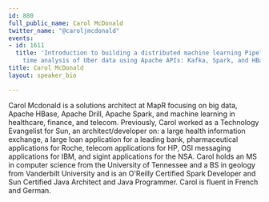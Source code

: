 ```yaml
---
id: 880
full_public_name: Carol McDonald
twitter_name: "@caroljmcdonald"
events:
- id: 1611
  title: 'Introduction to building a distributed machine learning Pipeline for real
    time analysis of Uber data using Apache APIs: Kafka, Spark, and HBase'
title: Carol McDonald
layout: speaker_bio

---
```

Carol Mcdonald is a solutions architect at MapR focusing on big data, Apache HBase, Apache Drill, Apache Spark, and machine learning in healthcare, finance, and telecom. Previously, Carol worked as a Technology Evangelist for Sun, an architect/developer on: a large health information exchange, a large loan application for a leading bank,  pharmaceutical applications for Roche,   telecom applications for HP, OSI messaging applications for IBM, and sigint applications for the NSA. Carol holds an MS in computer science from the University of Tennessee and a BS in geology from Vanderbilt University and is an O'Reilly Certified Spark Developer and Sun Certified Java Architect and Java Programmer. Carol is fluent in French and German. 